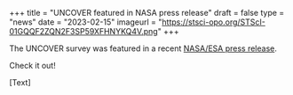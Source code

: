 +++
title = "UNCOVER featured in NASA press release"
draft = false
type = "news"
date = "2023-02-15"
imageurl = "https://stsci-opo.org/STScI-01GQQF2ZQN2F3SP59XFHNYKQ4V.png"
+++

The UNCOVER survey was featured in a recent [NASA/ESA press release](https://webbtelescope.org/contents/news-releases/2023/news-2023-107). 

Check it out!


[Text]